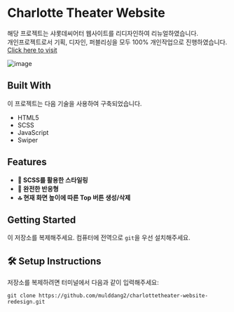 # Charlotte Theater Website
해당 프로젝트는 샤롯데씨어터 웹사이트를 리디자인하여 리뉴얼하였습니다.<br/>
개인프로젝트로서 기획, 디자인, 퍼블리싱을 모두 100% 개인작업으로 진행하였습니다. <a href="https://charlottetheater.vercel.app/" target="_blank">Click here to visit</a>

![image](https://github.com/mulddang2/charlottetheater-website-redesign/assets/96711699/bcf21b85-595c-4440-a017-978168c3fcd6)


## **Built With**

이 프로젝트는 다음 기술을 사용하여 구축되었습니다.

- HTML5
- SCSS
- JavaScript
- Swiper

## **Features**

- **🎨 SCSS를 활용한 스타일링**
- **📱 완전한 반응형**
- **🔝 현재 화면 높이에 따른 Top 버튼 생성/삭제**
  
## **Getting Started**

이 저장소를 복제해주세요. 컴퓨터에 전역으로 `git`을 우선 설치해주세요.

## 🛠 Setup Instructions

저장소를 복제하려면 터미널에서 다음과 같이 입력해주세요: 

    git clone https://github.com/mulddang2/charlottetheater-website-redesign.git

